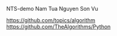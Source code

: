 NTS-demo
Nam
Tua Nguyen
Son Vu

https://github.com/topics/algorithm https://github.com/TheAlgorithms/Python 
